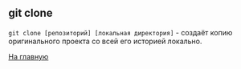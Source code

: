## git clone

``git clone [репозиторий] [локальная директория]`` - создаёт копию
оригинального проекта со всей его историей локально.

[На главную](./../readme.md)